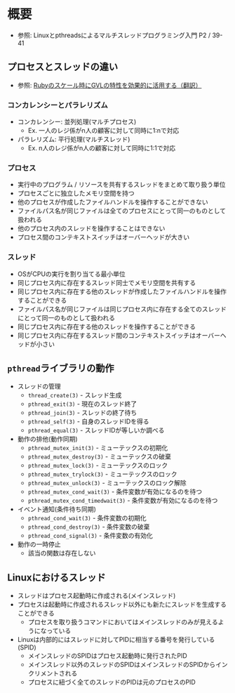 # 概要
- 参照: Linuxとpthreadsによるマルチスレッドプログラミング入門 P2 / 39-41

## プロセスとスレッドの違い
- 参照: [Rubyのスケール時にGVLの特性を効果的に活用する（翻訳）](https://techracho.bpsinc.jp/hachi8833/2020_05_27/92042)

### コンカレンシーとパラレリズム
- コンカレンシー: 並列処理(マルチプロセス)
  - Ex. 一人のレジ係がn人の顧客に対して同時に1:nで対応
- パラレリズム: 平行処理(マルチスレッド)
  - Ex. n人のレジ係がn人の顧客に対して同時に1:1で対応

### プロセス
- 実行中のプログラム / リソースを共有するスレッドをまとめて取り扱う単位
- プロセスごとに独立したメモリ空間を持つ
- 他のプロセスが作成したファイルハンドルを操作することができない
- ファイルパス名が同じファイルは全てのプロセスにとって同一のものとして扱われる
- 他のプロセス内のスレッドを操作することはできない
- プロセス間のコンテキストスイッチはオーバーヘッドが大きい

### スレッド
- OSがCPUの実行を割り当てる最小単位
- 同じプロセス内に存在するスレッド同士でメモリ空間を共有する
- 同じプロセス内に存在する他のスレッドが作成したファイルハンドルを操作することができる
- ファイルパス名が同じファイルは同じプロセス内に存在する全てのスレッドにとって同一のものとして扱われる
- 同じプロセス内に存在する他のスレッドを操作することができる
- 同じプロセス内に存在するスレッド間のコンテキストスイッチはオーバーヘッドが小さい

## `pthread`ライブラリの動作
- スレッドの管理
  - `thread_create(3)` - スレッド生成
  - `pthread_exit(3)`  - 現在のスレッド終了
  - `pthread_join(3)`  - スレッドの終了待ち
  - `pthread_self(3)`  - 自身のスレッドIDを得る
  - `pthread_equal(3)` - スレッドIDが等しいか調べる
- 動作の排他(動作同期)
  - `pthread_mutex_init(3)`           - ミューテックスの初期化
  - `pthread_mutex_destroy(3)`        - ミューテックスの破棄
  - `pthread_mutex_lock(3)`           - ミューテックスのロック
  - `pthread_mutex_trylock(3)`        - ミューテックスのロック
  - `pthread_mutex_unlock(3)`         - ミューテックスのロック解除
  - `pthread_mutex_cond_wait(3)`      - 条件変数が有効になるのを待つ
  - `pthread_mutex_cond_timedwait(3)` - 条件変数が有効になるのを待つ
- イベント通知(条件待ち同期)
  - `pthread_cond_wait(3)`    - 条件変数の初期化
  - `pthread_cond_destroy(3)` - 条件変数の破棄
  - `pthread_cond_signal(3)`  - 条件変数の有効化
- 動作の一時停止
  - 該当の関数は存在しない

## Linuxにおけるスレッド
- スレッドはプロセス起動時に作成される(メインスレッド)
- プロセスは起動時に作成されるスレッド以外にも新たにスレッドを生成することができる
  - プロセスを取り扱うコマンドにおいてはメインスレッドのみが見えるようになっている
- Linuxは内部的にはスレッドに対してPIDに相当する番号を発行している(SPID)
  - メインスレッドのSPIDはプロセス起動時に発行されたPID
  - メインスレッド以外のスレッドのSPIDはメインスレッドのSPIDからインクリメントされる
  - プロセスに紐づく全てのスレッドのPIDは元のプロセスのPID
